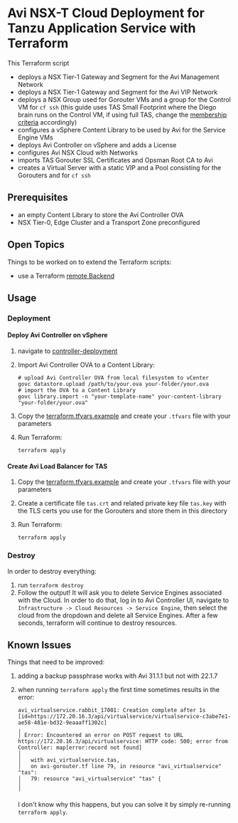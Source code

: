 # Avi NSX-T Cloud Deployment for Tanzu Application Service with Terraform

This Terraform script

- deploys a NSX Tier-1 Gateway and Segment for the Avi Management Network
- deploys a NSX Tier-1 Gateway and Segment for the Avi VIP Network
- deploys a NSX Group used for Gorouter VMs and a group for the Control VM for `cf ssh` (this guide uses TAS Small Footprint where the Diego brain runs on the Control VM, if using full TAS, change the [membership criteria](./nsx-avi.tf#L100-L107) accordingly)
- configures a vSphere Content Library to be used by Avi for the Service Engine VMs
- deploys Avi Controller on vSphere and adds a License
- configures Avi NSX Cloud with Networks
- imports TAS Gorouter SSL Certificates and Opsman Root CA to Avi
- creates a Virtual Server with a static VIP and a Pool consisting for the Gorouters and for `cf ssh`

## Prerequisites

- an empty Content Library to store the Avi Controller OVA
- NSX Tier-0, Edge Cluster and a Transport Zone preconfigured

## Open Topics

Things to be worked on to extend the Terraform scripts:

- use a Terraform [remote Backend](https://developer.hashicorp.com/terraform/language/backend)

## Usage

### Deployment

#### Deploy Avi Controller on vSphere

1. navigate to [controller-deployment](./controller-deployment/)
1. Import Avi Controller OVA to a Content Library:

    ```shell
    # upload Avi Controller OVA from local filesystem to vCenter
    govc datastore.upload /path/to/your.ova your-folder/your.ova
    # import the OVA to a Content Library
    govc library.import -n "your-template-name" your-content-library "your-folder/your.ova"
    ```

1. Copy the [terraform.tfvars.example](./controller-deployment/terraform.tfvars.example) and create your `.tfvars` file with your parameters
1. Run Terraform:

    ```shell
    terraform apply
    ```

#### Create Avi Load Balancer for TAS

1. Copy the [terraform.tfvars.example](./terraform.tfvars.example) and create your `.tfvars` file with your parameters
1. Create a certificate file `tas.crt` and related private key file `tas.key` with the TLS certs you use for the Gorouters and store them in this directory
1. Run Terraform:

    ```shell
    terraform apply
    ```

### Destroy

In order to destroy everything:

1. run `terraform destroy`
1. Follow the output! It will ask you to delete Service Engines associated with the Cloud. In order to do that, log in to Avi Controller UI, navigate to `Infrastructure -> Cloud Resources -> Service Engine`, then select the cloud from the dropdown and delete all Service Engines. After a few seconds, terraform will continue to destroy resources.

## Known Issues

Things that need to be improved:

1. adding a backup passphrase works with Avi 31.1.1 but not with 22.1.7
1. when running `terraform apply` the first time sometimes results in the error:

    ```shell
    avi_virtualservice.rabbit_17001: Creation complete after 1s [id=https://172.20.16.3/api/virtualservice/virtualservice-c3abe7e1-ae58-481e-bd32-9eaaaff1302c]
    ╷
    │ Error: Encountered an error on POST request to URL https://172.20.16.3/api/virtualservice: HTTP code: 500; error from Controller: map[error:record not found]
    │
    │   with avi_virtualservice.tas,
    │   on avi-gorouter.tf line 79, in resource "avi_virtualservice" "tas":
    │   79: resource "avi_virtualservice" "tas" {
    │
    ╵
    ```

    I don't know why this happens, but you can solve it by simply re-running `terraform apply`.